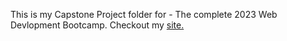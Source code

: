 This is my Capstone Project folder for - The complete 2023 Web Devlopment Bootcamp. 
Checkout my <a href = "https://bramhankmishra.github.io/Capstone_project/">site.</a>
